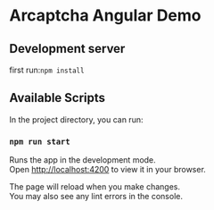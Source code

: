 # Arcaptcha Angular Demo
## Development server

first run:`npm install`

## Available Scripts

In the project directory, you can run:

### `npm run start`

Runs the app in the development mode.\
Open [http://localhost:4200](http://localhost:4200) to view it in your browser.

The page will reload when you make changes.\
You may also see any lint errors in the console.
